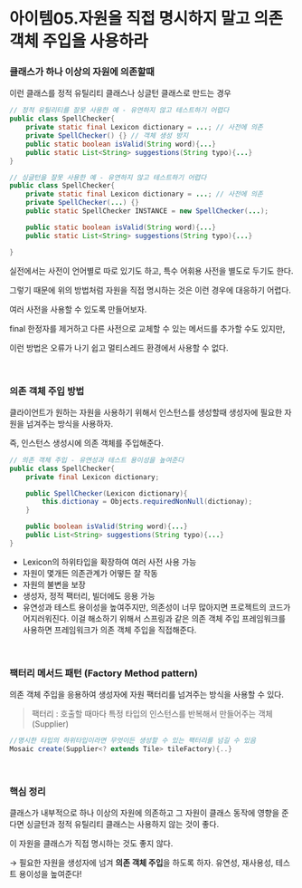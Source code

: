 # 아이템05.자원을 직접 명시하지 말고 의존 객체 주입을 사용하라

### 클래스가 하나 이상의 자원에 의존할때

이런 클래스를 정적 유틸리티 클래스나 싱글턴 클래스로 만드는 경우

```java
// 정적 유틸리티를 잘못 사용한 예 - 유연하지 않고 테스트하기 어렵다
public class SpellChecker{
	private static final Lexicon dictionary = ...; // 사전에 의존
	private SpellChecker() {} // 객체 생성 방지
	public static boolean isValid(String word){...}
	public static List<String> suggestions(String typo){...}
}
```

```java
// 싱글턴을 잘못 사용한 예 - 유연하지 않고 테스트하기 어렵다
public class SpellChecker{
	private static final Lexicon dictionary = ...; // 사전에 의존
	private SpellChecker(...) {}
	public static SpellChecker INSTANCE = new SpellChecker(...);

	public static boolean isValid(String word){...}
	public static List<String> suggestions(String typo){...}

}
```

실전에서는 사전이 언어별로 따로 있기도 하고, 특수 어휘용 사전을 별도로 두기도 한다.

그렇기 때문에 위의 방법처럼 자원을 직접 명시하는 것은 이런 경우에 대응하기 어렵다.

여러 사전을 사용할 수 있도록 만들어보자.

final 한정자를 제거하고 다른 사전으로 교체할 수 있는 메서드를 추가할 수도 있지만,

이런 방법은 오류가 나기 쉽고 멀티스레드 환경에서 사용할 수 없다.

<br>

### 의존 객체 주입 방법

클라이언트가 원하는 자원을 사용하기 위해서 인스턴스를 생성할때 생성자에 필요한 자원을 넘겨주는 방식을 사용하자.

즉, 인스턴스 생성시에 의존 객체를 주입해준다.

```java
// 의존 객체 주입 - 유연성과 테스트 용이성을 높여준다
public class SpellChecker{
	private final Lexicon dictionary;

	public SpellChecker(Lexicon dictionary){
		this.dictionay = Objects.requiredNonNull(dictionay);
	}

	public boolean isValid(String word){...}
	public List<String> suggestions(String typo){...}
}
```

- Lexicon의 하위타입을 확장하여 여러 사전 사용 가능
- 자원이 몇개든 의존관계가 어떻든 잘 작동
- 자원의 불변을 보장
- 생성자, 정적 팩터리, 빌더에도 응용 가능
- 유연성과 테스트 용이성을 높여주지만, 의존성이 너무 많아지면 프로젝트의 코드가 어지러워진다. 이걸 해소하기 위해서 스프링과 같은 의존 객체 주입 프레임워크를 사용하면 프레임워크가 의존 객체 주입을 직접해준다.

<br>

### 팩터리 메서드 패턴 (Factory Method pattern)

의존 객체 주입을 응용하여 생성자에 자원 팩터리를 넘겨주는 방식을 사용할 수 있다.

> 팩터리 : 호출할 때마다 특정 타입의 인스턴스를 반복해서 만들어주는 객체 (Supplier<T>)
> 

```java
//명시한 타입의 하위타입이라면 무엇이든 생성할 수 있는 팩터리를 넘길 수 있음
Mosaic create(Supplier<? extends Tile> tileFactory){..}
```

<br>

### 핵심 정리

클래스가 내부적으로 하나 이상의 자원에 의존하고 그 자원이 클래스 동작에 영향을 준다면 싱글턴과 정적 유틸리티 클래스는 사용하지 않는 것이 좋다.

이 자원을 클래스가 직접 명시하는 것도 좋지 않다. 

→ 필요한 자원을 생성자에 넘겨 **의존 객체 주입**을 하도록 하자. 유연성, 재사용성, 테스트 용이성을 높여준다!
